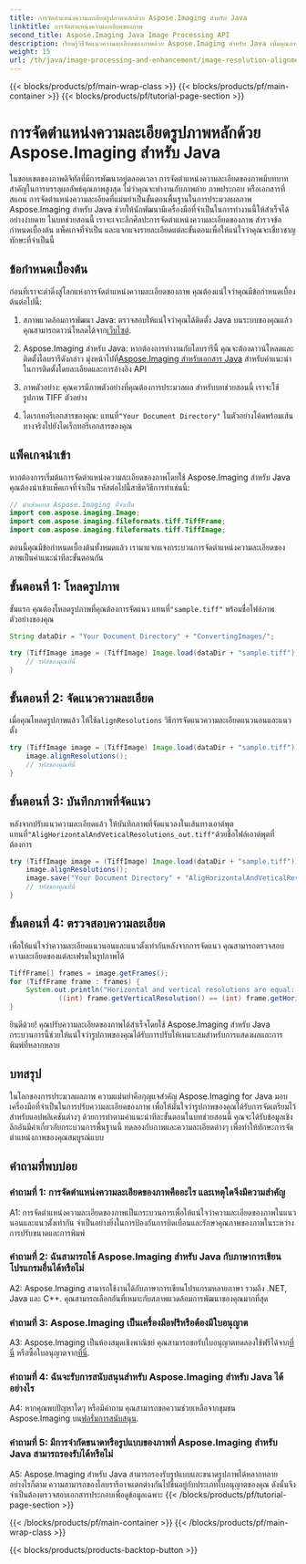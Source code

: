 ```yaml
---
title: การจัดตำแหน่งความละเอียดรูปภาพหลักด้วย Aspose.Imaging สำหรับ Java
linktitle: การจัดตำแหน่งความละเอียดของภาพ
second_title: Aspose.Imaging Java Image Processing API
description: เรียนรู้วิธีจัดแนวความละเอียดของภาพด้วย Aspose.Imaging สำหรับ Java เพิ่มคุณภาพของภาพสำหรับการพิมพ์และการแสดงผล
weight: 15
url: /th/java/image-processing-and-enhancement/image-resolution-alignment/
---
```


{{< blocks/products/pf/main-wrap-class >}}
{{< blocks/products/pf/main-container >}}
{{< blocks/products/pf/tutorial-page-section >}}

# การจัดตำแหน่งความละเอียดรูปภาพหลักด้วย Aspose.Imaging สำหรับ Java

ในขอบเขตของภาพดิจิทัลที่มีการพัฒนาอยู่ตลอดเวลา การจัดตำแหน่งความละเอียดของภาพมีบทบาทสำคัญในการบรรลุผลลัพธ์คุณภาพสูงสุด ไม่ว่าคุณจะทำงานกับภาพถ่าย ภาพประกอบ หรือเอกสารที่สแกน การจัดตำแหน่งความละเอียดที่แม่นยำเป็นขั้นตอนพื้นฐานในการประมวลผลภาพ Aspose.Imaging สำหรับ Java ช่วยให้นักพัฒนามีเครื่องมือที่จำเป็นในการทำงานนี้ให้สำเร็จได้อย่างง่ายดาย ในบทช่วยสอนนี้ เราจะเจาะลึกศิลปะการจัดตำแหน่งความละเอียดของภาพ สำรวจข้อกำหนดเบื้องต้น แพ็คเกจที่จำเป็น และแจกแจงรายละเอียดแต่ละขั้นตอนเพื่อให้แน่ใจว่าคุณจะเชี่ยวชาญทักษะที่จำเป็นนี้

## ข้อกำหนดเบื้องต้น

ก่อนที่เราจะดำดิ่งสู่โลกแห่งการจัดตำแหน่งความละเอียดของภาพ คุณต้องแน่ใจว่าคุณมีข้อกำหนดเบื้องต้นต่อไปนี้:

1.  สภาพแวดล้อมการพัฒนา Java: ตรวจสอบให้แน่ใจว่าคุณได้ติดตั้ง Java บนระบบของคุณแล้ว คุณสามารถดาวน์โหลดได้จาก[เว็บไซต์](https://www.oracle.com/java/technologies/javase-downloads).

2.  Aspose.Imaging สำหรับ Java: หากต้องการทำงานกับไลบรารีนี้ คุณจะต้องดาวน์โหลดและติดตั้งไลบรารีดังกล่าว มุ่งหน้าไปที่[Aspose.Imaging สำหรับเอกสาร Java](https://reference.aspose.com/imaging/java/) สำหรับคำแนะนำในการติดตั้งโดยละเอียดและการอ้างอิง API

3. ภาพตัวอย่าง: คุณควรมีภาพตัวอย่างที่คุณต้องการประมวลผล สำหรับบทช่วยสอนนี้ เราจะใช้รูปภาพ TIFF ตัวอย่าง

4.  ไดเรกทอรีเอกสารของคุณ: แทนที่`"Your Document Directory"` ในตัวอย่างโค้ดพร้อมเส้นทางจริงไปยังไดเร็กทอรีเอกสารของคุณ

## แพ็คเกจนำเข้า

หากต้องการเริ่มต้นการจัดตำแหน่งความละเอียดของภาพโดยใช้ Aspose.Imaging สำหรับ Java คุณต้องนำเข้าแพ็คเกจที่จำเป็น รหัสต่อไปนี้สาธิตวิธีการทำเช่นนี้:

```java
// นำเข้าคลาส Aspose.Imaging ที่จำเป็น
import com.aspose.imaging.Image;
import com.aspose.imaging.fileformats.tiff.TiffFrame;
import com.aspose.imaging.fileformats.tiff.TiffImage;
```

ตอนนี้คุณมีข้อกำหนดเบื้องต้นทั้งหมดแล้ว เรามาแจกแจงกระบวนการจัดตำแหน่งความละเอียดของภาพเป็นคำแนะนำทีละขั้นตอนกัน

## ขั้นตอนที่ 1: โหลดรูปภาพ

 ขั้นแรก คุณต้องโหลดรูปภาพที่คุณต้องการจัดแนว แทนที่`"sample.tiff"` พร้อมชื่อไฟล์ภาพตัวอย่างของคุณ

```java
String dataDir = "Your Document Directory" + "ConvertingImages/";

try (TiffImage image = (TiffImage) Image.load(dataDir + "sample.tiff")) {
    // รหัสของคุณที่นี่
}
```

## ขั้นตอนที่ 2: จัดแนวความละเอียด

 เมื่อคุณโหลดรูปภาพแล้ว ให้ใช้`alignResolutions` วิธีการจัดแนวความละเอียดแนวนอนและแนวตั้ง

```java
try (TiffImage image = (TiffImage) Image.load(dataDir + "sample.tiff")) {
    image.alignResolutions();
    // รหัสของคุณที่นี่
}
```

## ขั้นตอนที่ 3: บันทึกภาพที่จัดแนว

 หลังจากปรับแนวความละเอียดแล้ว ให้บันทึกภาพที่จัดแนวลงในเส้นทางเอาต์พุต แทนที่`"AligHorizontalAndVeticalResolutions_out.tiff"`ด้วยชื่อไฟล์เอาต์พุตที่ต้องการ

```java
try (TiffImage image = (TiffImage) Image.load(dataDir + "sample.tiff")) {
    image.alignResolutions();
    image.save("Your Document Directory" + "AligHorizontalAndVeticalResolutions_out.tiff");
    // รหัสของคุณที่นี่
}
```

## ขั้นตอนที่ 4: ตรวจสอบความละเอียด

เพื่อให้แน่ใจว่าความละเอียดแนวนอนและแนวตั้งเท่ากันหลังจากการจัดแนว คุณสามารถตรวจสอบความละเอียดของแต่ละเฟรมในรูปภาพได้

```java
TiffFrame[] frames = image.getFrames();
for (TiffFrame frame : frames) {
    System.out.println("Horizontal and vertical resolutions are equal: " +
            ((int) frame.getVerticalResolution() == (int) frame.getHorizontalResolution()));
}
```

ยินดีด้วย! คุณปรับความละเอียดของภาพได้สำเร็จโดยใช้ Aspose.Imaging สำหรับ Java กระบวนการนี้ช่วยให้แน่ใจว่ารูปภาพของคุณได้รับการปรับให้เหมาะสมสำหรับการแสดงผลและการพิมพ์ที่หลากหลาย

## บทสรุป

ในโลกของการประมวลผลภาพ ความแม่นยำคือกุญแจสำคัญ Aspose.Imaging for Java มอบเครื่องมือที่จำเป็นในการปรับความละเอียดของภาพ เพื่อให้มั่นใจว่ารูปภาพของคุณได้รับการจัดเตรียมไว้สำหรับแอปพลิเคชันต่างๆ ด้วยการทำตามคำแนะนำทีละขั้นตอนในบทช่วยสอนนี้ คุณจะได้รับข้อมูลเชิงลึกอันมีค่าเกี่ยวกับกระบวนการพื้นฐานนี้ ทดลองกับภาพและความละเอียดต่างๆ เพื่อทำให้ทักษะการจัดตำแหน่งภาพของคุณสมบูรณ์แบบ

## คำถามที่พบบ่อย

### คำถามที่ 1: การจัดตำแหน่งความละเอียดของภาพคืออะไร และเหตุใดจึงมีความสำคัญ

A1: การจัดตำแหน่งความละเอียดของภาพเป็นกระบวนการเพื่อให้แน่ใจว่าความละเอียดของภาพในแนวนอนและแนวตั้งเท่ากัน จำเป็นอย่างยิ่งในการป้องกันการบิดเบือนและรักษาคุณภาพของภาพในระหว่างการปรับขนาดและการพิมพ์

### คำถามที่ 2: ฉันสามารถใช้ Aspose.Imaging สำหรับ Java กับภาษาการเขียนโปรแกรมอื่นได้หรือไม่

A2: Aspose.Imaging สามารถใช้งานได้กับภาษาการเขียนโปรแกรมหลายภาษา รวมถึง .NET, Java และ C++. คุณสามารถเลือกอันที่เหมาะกับสภาพแวดล้อมการพัฒนาของคุณมากที่สุด

### คำถามที่ 3: Aspose.Imaging เป็นเครื่องมือฟรีหรือต้องมีใบอนุญาต

 A3: Aspose.Imaging เป็นห้องสมุดเชิงพาณิชย์ คุณสามารถขอรับใบอนุญาตทดลองใช้ฟรีได้จาก[ที่นี่](https://releases.aspose.com/) หรือซื้อใบอนุญาตจาก[ที่นี่](https://purchase.aspose.com/buy).

### คำถามที่ 4: ฉันจะรับการสนับสนุนสำหรับ Aspose.Imaging สำหรับ Java ได้อย่างไร

 A4: หากคุณพบปัญหาใดๆ หรือมีคำถาม คุณสามารถขอความช่วยเหลือจากชุมชน Aspose.Imaging บน[ฟอรั่มการสนับสนุน](https://forum.aspose.com/).

### คำถามที่ 5: มีการจำกัดขนาดหรือรูปแบบของภาพที่ Aspose.Imaging สำหรับ Java สามารถรองรับได้หรือไม่

A5: Aspose.Imaging สำหรับ Java สามารถรองรับรูปแบบและขนาดรูปภาพได้หลากหลาย อย่างไรก็ตาม ความสามารถของไลบรารีอาจแตกต่างกันไปขึ้นอยู่กับประเภทใบอนุญาตของคุณ ดังนั้นจึงจำเป็นต้องตรวจสอบเอกสารประกอบเพื่อดูข้อมูลเฉพาะ
{{< /blocks/products/pf/tutorial-page-section >}}

{{< /blocks/products/pf/main-container >}}
{{< /blocks/products/pf/main-wrap-class >}}

{{< blocks/products/products-backtop-button >}}
